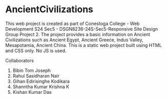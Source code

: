 # AncientCivilizations
This web project is created as part of Conestoga College - Web Development S24 Sec5 - DSGN8236-24S-Sec5-Responsive Site Design Group Project 2.
The project provides a basic information on Ancient Civilizations such as Ancient Egypt, Ancient Greece, Indus Valley, Mesapotamia, Ancient China.
This is a static web project built using HTML and CSS only. No JS is used. 

Collaborators
1. Bibin Tom Joseph
2. Rahul Sasidharan Nair
3. Gihan Edirisinghe Kodikara
4. Shanntha Kumar Krishna K
5. Kishan Kumar Das
